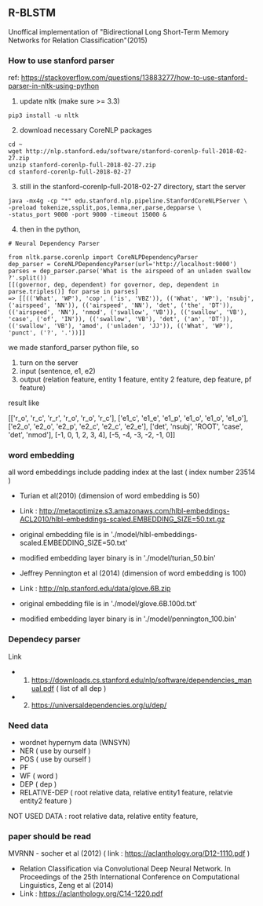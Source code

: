 ## R-BLSTM
Unoffical implementation of "Bidirectional Long Short-Term Memory Networks for Relation Classification"(2015)

### How to use stanford parser 
ref: https://stackoverflow.com/questions/13883277/how-to-use-stanford-parser-in-nltk-using-python
1. update nltk (make sure >= 3.3)

```pip3 install -u nltk```

2. download necessary CoreNLP packages 

```
cd ~ 
wget http://nlp.stanford.edu/software/stanford-corenlp-full-2018-02-27.zip
unzip stanford-corenlp-full-2018-02-27.zip
cd stanford-corenlp-full-2018-02-27 
```

3. still in the stanford-corenlp-full-2018-02-27 directory, start the server 

```
java -mx4g -cp "*" edu.stanford.nlp.pipeline.StanfordCoreNLPServer \
-preload tokenize,ssplit,pos,lemma,ner,parse,depparse \
-status_port 9000 -port 9000 -timeout 15000 & 
```

4. then in the python, 

```
# Neural Dependency Parser 

from nltk.parse.corenlp import CoreNLPDependencyParser
dep_parser = CoreNLPDependencyParser(url='http://localhost:9000')
parses = dep_parser.parse('What is the airspeed of an unladen swallow ?'.split())
[[(governor, dep, dependent) for governor, dep, dependent in parse.triples()] for parse in parses]
=> [[(('What', 'WP'), 'cop', ('is', 'VBZ')), (('What', 'WP'), 'nsubj', ('airspeed', 'NN')), (('airspeed', 'NN'), 'det', ('the', 'DT')), (('airspeed', 'NN'), 'nmod', ('swallow', 'VB')), (('swallow', 'VB'), 'case', ('of', 'IN')), (('swallow', 'VB'), 'det', ('an', 'DT')), (('swallow', 'VB'), 'amod', ('unladen', 'JJ')), (('What', 'WP'), 'punct', ('?', '.'))]]
```

we made stanford_parser python file, so 
1. turn on the server 
2. input (sentence, e1, e2)
3. output (relation feature, entity 1 feature, entity 2 feature, dep feature, pf feature)

result like
   
[['r_o', 'r_c', 'r_r', 'r_o', 'r_o', 'r_c'], ['e1_c', 'e1_e', 'e1_p', 'e1_o', 'e1_o', 'e1_o'], ['e2_o', 'e2_o', 'e2_p', 'e2_c', 'e2_c', 'e2_e'], ['det', 'nsubj', 'ROOT', 'case', 'det', 'nmod'], [-1, 0, 1, 2, 3, 4], [-5, -4, -3, -2, -1, 0]]

### word embedding 
all word embeddings include padding index at the last ( index number 23514 )

- Turian et al(2010) (dimension of word embedding is 50)
- Link : http://metaoptimize.s3.amazonaws.com/hlbl-embeddings-ACL2010/hlbl-embeddings-scaled.EMBEDDING_SIZE=50.txt.gz
- original embedding file is in './model/hlbl-embeddings-scaled.EMBEDDING_SIZE=50.txt'
- modified embedding layer binary is in './model/turian_50.bin'
  
- Jeffrey Pennington et al (2014) (dimension of word embedding is 100)
- Link : http://nlp.stanford.edu/data/glove.6B.zip
- original embedding file is in './model/glove.6B.100d.txt'
- modified embedding layer binary is in './model/pennington_100.bin'

### Dependecy parser 
Link 
- 1. https://downloads.cs.stanford.edu/nlp/software/dependencies_manual.pdf ( list of all dep ) 
- 2. https://universaldependencies.org/u/dep/
    
### Need data 
- wordnet hypernym data (WNSYN)
- NER ( use by ourself )
- POS ( use by ourself )
- PF 
- WF ( word ) 
- DEP ( dep ) 
- RELATIVE-DEP ( root relative data, relative entity1 feature, relatvie entity2 feature ) 

NOT USED DATA : root relative data, relative entity feature, 

### paper should be read 
MVRNN - socher et al (2012) ( link : https://aclanthology.org/D12-1110.pdf ) 
- Relation Classification via Convolutional Deep Neural Network. In Proceedings of the 25th International Conference on Computational Linguistics, Zeng et al (2014)
- Link : https://aclanthology.org/C14-1220.pdf

